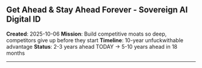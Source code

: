 ## Get Ahead & Stay Ahead Forever - Sovereign AI Digital ID

**Created**: 2025-10-06
**Mission**: Build competitive moats so deep, competitors give up before they start
**Timeline**: 10-year unfuckwithable advantage
**Status**: 2-3 years ahead TODAY → 5-10 years ahead in 18 months

---
